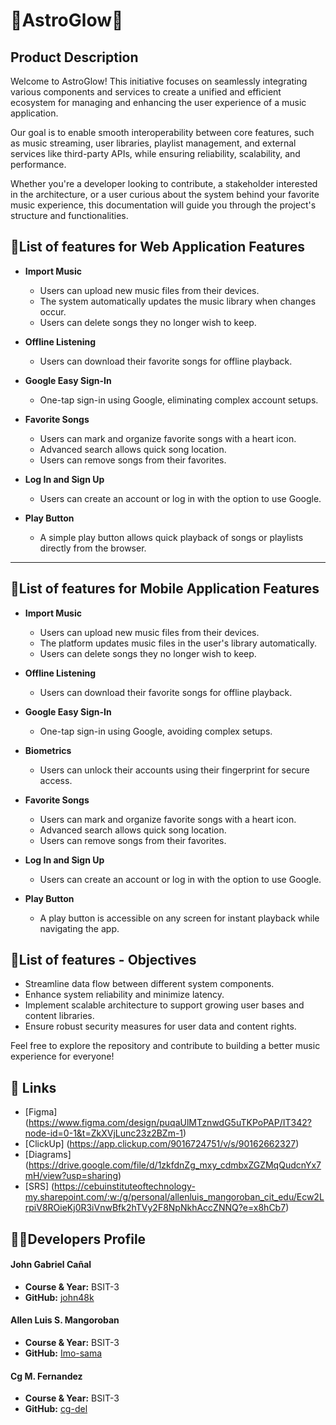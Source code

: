 # 🎵AstroGlow🎵

## Product Description  
Welcome to AstroGlow! This initiative focuses on seamlessly integrating various components and services to create a unified and efficient ecosystem for managing and enhancing the user experience of a music application.  

Our goal is to enable smooth interoperability between core features, such as music streaming, user libraries, playlist management, and external services like third-party APIs, while ensuring reliability, scalability, and performance.  

Whether you're a developer looking to contribute, a stakeholder interested in the architecture, or a user curious about the system behind your favorite music experience, this documentation will guide you through the project's structure and functionalities.  



## 📝List of features for Web Application Features  
- **Import Music**  
  - Users can upload new music files from their devices.  
  - The system automatically updates the music library when changes occur.  
  - Users can delete songs they no longer wish to keep.  

- **Offline Listening**  
  - Users can download their favorite songs for offline playback.  

- **Google Easy Sign-In**  
  - One-tap sign-in using Google, eliminating complex account setups.  

- **Favorite Songs**  
  - Users can mark and organize favorite songs with a heart icon.  
  - Advanced search allows quick song location.  
  - Users can remove songs from their favorites.  

- **Log In and Sign Up**  
  - Users can create an account or log in with the option to use Google.  

- **Play Button**  
  - A simple play button allows quick playback of songs or playlists directly from the browser.  

---

## 📝List of features for Mobile Application Features  
- **Import Music**  
  - Users can upload new music files from their devices.  
  - The platform updates music files in the user's library automatically.  
  - Users can delete songs they no longer wish to keep.  

- **Offline Listening**  
  - Users can download their favorite songs for offline playback.  

- **Google Easy Sign-In**  
  - One-tap sign-in using Google, avoiding complex setups.  

- **Biometrics**  
  - Users can unlock their accounts using their fingerprint for secure access.  

- **Favorite Songs**  
  - Users can mark and organize favorite songs with a heart icon.  
  - Advanced search allows quick song location.  
  - Users can remove songs from their favorites.  

- **Log In and Sign Up**  
  - Users can create an account or log in with the option to use Google.  

- **Play Button**  
  - A play button is accessible on any screen for instant playback while navigating the app.  

## 📝List of features - Objectives  
- Streamline data flow between different system components.  
- Enhance system reliability and minimize latency.  
- Implement scalable architecture to support growing user bases and content libraries.  
- Ensure robust security measures for user data and content rights.  

Feel free to explore the repository and contribute to building a better music experience for everyone!  



## 🔗 Links

- [Figma] (https://www.figma.com/design/puqaUlMTznwdG5uTKPoPAP/IT342?node-id=0-1&t=ZkXVjLunc23z2BZm-1)
- [ClickUp] (https://app.clickup.com/9016724751/v/s/90162662327)
- [Diagrams] (https://drive.google.com/file/d/1zkfdnZg_mxy_cdmbxZGZMqQudcnYx7mH/view?usp=sharing)
- [SRS] (https://cebuinstituteoftechnology-my.sharepoint.com/:w:/g/personal/allenluis_mangoroban_cit_edu/Ecw2LrpiV8ROieKj0R3iVnwBfk2hTVy2F8NpNkhAccZNNQ?e=x8hCb7)


## 👨‍💻Developers Profile  


#### John Gabriel Cañal  
- **Course & Year:** BSIT-3  
- **GitHub:** [john48k](https://github.com/john48k)  

#### Allen Luis S. Mangoroban  
- **Course & Year:** BSIT-3  
- **GitHub:** [Imo-sama](https://github.com/Imo-sama)  

#### Cg M. Fernandez  
- **Course & Year:** BSIT-3  
- **GitHub:** [cg-del](https://github.com/cg-del)  
